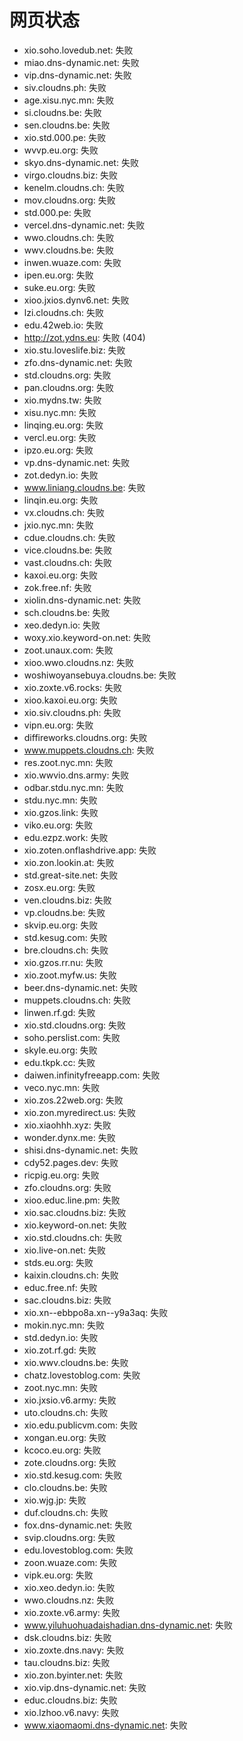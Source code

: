 # 网页状态
- xio.soho.lovedub.net: 失败
- miao.dns-dynamic.net: 失败
- vip.dns-dynamic.net: 失败
- siv.cloudns.ph: 失败
- age.xisu.nyc.mn: 失败
- si.cloudns.be: 失败
- sen.cloudns.be: 失败
- xio.std.000.pe: 失败
- wvvp.eu.org: 失败
- skyo.dns-dynamic.net: 失败
- virgo.cloudns.biz: 失败
- kenelm.cloudns.ch: 失败
- mov.cloudns.org: 失败
- std.000.pe: 失败
- vercel.dns-dynamic.net: 失败
- wwo.cloudns.ch: 失败
- wwv.cloudns.be: 失败
- inwen.wuaze.com: 失败
- ipen.eu.org: 失败
- suke.eu.org: 失败
- xioo.jxios.dynv6.net: 失败
- lzi.cloudns.ch: 失败
- edu.42web.io: 失败
- http://zot.ydns.eu: 失败 (404)
- xio.stu.loveslife.biz: 失败
- zfo.dns-dynamic.net: 失败
- std.cloudns.org: 失败
- pan.cloudns.org: 失败
- xio.mydns.tw: 失败
- xisu.nyc.mn: 失败
- linqing.eu.org: 失败
- vercl.eu.org: 失败
- ipzo.eu.org: 失败
- vp.dns-dynamic.net: 失败
- zot.dedyn.io: 失败
- www.liniang.cloudns.be: 失败
- linqin.eu.org: 失败
- vx.cloudns.ch: 失败
- jxio.nyc.mn: 失败
- cdue.cloudns.ch: 失败
- vice.cloudns.be: 失败
- vast.cloudns.ch: 失败
- kaxoi.eu.org: 失败
- zok.free.nf: 失败
- xiolin.dns-dynamic.net: 失败
- sch.cloudns.be: 失败
- xeo.dedyn.io: 失败
- woxy.xio.keyword-on.net: 失败
- zoot.unaux.com: 失败
- xioo.wwo.cloudns.nz: 失败
- woshiwoyansebuya.cloudns.be: 失败
- xio.zoxte.v6.rocks: 失败
- xioo.kaxoi.eu.org: 失败
- xio.siv.cloudns.ph: 失败
- vipn.eu.org: 失败
- diffireworks.cloudns.org: 失败
- www.muppets.cloudns.ch: 失败
- res.zoot.nyc.mn: 失败
- xio.wwvio.dns.army: 失败
- odbar.stdu.nyc.mn: 失败
- stdu.nyc.mn: 失败
- xio.gzos.link: 失败
- viko.eu.org: 失败
- edu.ezpz.work: 失败
- xio.zoten.onflashdrive.app: 失败
- xio.zon.lookin.at: 失败
- std.great-site.net: 失败
- zosx.eu.org: 失败
- ven.cloudns.biz: 失败
- vp.cloudns.be: 失败
- skvip.eu.org: 失败
- std.kesug.com: 失败
- bre.cloudns.ch: 失败
- xio.gzos.rr.nu: 失败
- xio.zoot.myfw.us: 失败
- beer.dns-dynamic.net: 失败
- muppets.cloudns.ch: 失败
- linwen.rf.gd: 失败
- xio.std.cloudns.org: 失败
- soho.perslist.com: 失败
- skyle.eu.org: 失败
- edu.tkpk.cc: 失败
- daiwen.infinityfreeapp.com: 失败
- veco.nyc.mn: 失败
- xio.zos.22web.org: 失败
- xio.zon.myredirect.us: 失败
- xio.xiaohhh.xyz: 失败
- wonder.dynx.me: 失败
- shisi.dns-dynamic.net: 失败
- cdy52.pages.dev: 失败
- ricpig.eu.org: 失败
- zfo.cloudns.org: 失败
- xioo.educ.line.pm: 失败
- xio.sac.cloudns.biz: 失败
- xio.keyword-on.net: 失败
- xio.std.cloudns.ch: 失败
- xio.live-on.net: 失败
- stds.eu.org: 失败
- kaixin.cloudns.ch: 失败
- educ.free.nf: 失败
- sac.cloudns.biz: 失败
- xio.xn--ebbpo8a.xn--y9a3aq: 失败
- mokin.nyc.mn: 失败
- std.dedyn.io: 失败
- xio.zot.rf.gd: 失败
- xio.wwv.cloudns.be: 失败
- chatz.lovestoblog.com: 失败
- zoot.nyc.mn: 失败
- xio.jxsio.v6.army: 失败
- uto.cloudns.ch: 失败
- xio.edu.publicvm.com: 失败
- xongan.eu.org: 失败
- kcoco.eu.org: 失败
- zote.cloudns.org: 失败
- xio.std.kesug.com: 失败
- clo.cloudns.be: 失败
- xio.wjg.jp: 失败
- duf.cloudns.ch: 失败
- fox.dns-dynamic.net: 失败
- svip.cloudns.org: 失败
- edu.lovestoblog.com: 失败
- zoon.wuaze.com: 失败
- vipk.eu.org: 失败
- xio.xeo.dedyn.io: 失败
- wwo.cloudns.nz: 失败
- xio.zoxte.v6.army: 失败
- www.yiluhuohuadaishadian.dns-dynamic.net: 失败
- dsk.cloudns.biz: 失败
- xio.zoxte.dns.navy: 失败
- tau.cloudns.biz: 失败
- xio.zon.byinter.net: 失败
- xio.vip.dns-dynamic.net: 失败
- educ.cloudns.biz: 失败
- xio.lzhoo.v6.navy: 失败
- www.xiaomaomi.dns-dynamic.net: 失败
